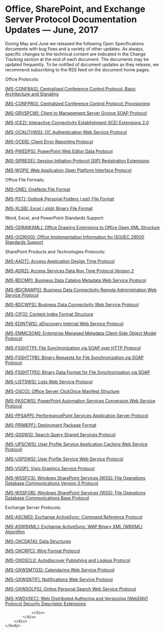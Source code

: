 <html dir="LTR" xmlns:mshelp="http://msdn.microsoft.com/mshelp" xmlns:ddue="http://ddue.schemas.microsoft.com/authoring/2003/5" xmlns:xlink="http://www.w3.org/1999/xlink" xmlns:tool="http://www.microsoft.com/tooltip">
    <head>
        <meta http-equiv="Content-Type" content="text/html; CHARSET=utf-8"></meta>
        <meta name="save" content="history"></meta>
        <title>Office, SharePoint, and Exchange Server Protocol Documentation Updates — June, 2017</title>
        <xml>
            <mshelp:toctitle title="Office, SharePoint, and Exchange Server Protocol Documentation Updates — June, 2017"></mshelp:toctitle>
            <mshelp:rltitle title="Office, SharePoint, and Exchange Server Protocol Documentation Updates — June, 2017"></mshelp:rltitle>
            <mshelp:keyword index="A" term="adc411cb-8599-4914-8301-aa8f63f6a39f"></mshelp:keyword>
            <mshelp:attr name="DCSext.ContentType" value="open specification"></mshelp:attr>
            <mshelp:attr name="AssetID" value="adc411cb-8599-4914-8301-aa8f63f6a39f"></mshelp:attr>
            <mshelp:attr name="TopicType" value="kbRef"></mshelp:attr>
            <mshelp:attr name="DCSext.Title" value="Office, SharePoint, and Exchange Server Protocol Documentation Updates — June, 2017" />
        </xml>
    </head>
    <body>
        <div id="header">
            <h1 class="heading">Office, SharePoint, and Exchange Server Protocol Documentation Updates — June, 2017</h1>
        </div>
        <div id="mainSection">
            <div id="mainBody">
                <div id="allHistory" class="saveHistory"></div>
                <div id="sectionSection0" class="section" name="collapseableSection">
                    

<p>During May and June we released the following Open
Specifications documents with bug fixes and a variety of other updates. As
always, specific changes to the technical content are indicated in the Change
Tracking section at the end of each document. The documents may be updated
frequently. To be notified of document updates as they release, we recommend
subscribing to the RSS feed on the document home pages.</p>

<p>Office Protocols:</p>

<p><span><a href="https://msdn.microsoft.com/en-us/library/cc431498(v=office.12).aspx">[MS-CONFBAS]:
Centralized Conference Control Protocol: Basic Architecture and Signaling</a></span></p>

<p><span><a href="https://msdn.microsoft.com/en-us/library/cc431519(v=office.12).aspx">[MS-CONFPRO]:
Centralized Conference Control Protocol: Provisioning</a></span></p>

<p><span><a href="https://msdn.microsoft.com/en-us/library/cc313143(v=office.12).aspx">[MS-GRVSPCM]:
Client to Management Server Groove SOAP Protocol</a></span></p>

<p><span><a href="https://msdn.microsoft.com/en-us/library/cc431504(v=office.12).aspx">[MS-ICE2]:
Interactive Connectivity Establishment (ICE) Extensions 2.0</a></span></p>

<p><span><a href="https://msdn.microsoft.com/en-us/library/ff595592(v=office.12).aspx">[MS-OCAUTHWS]:
OC Authentication Web Service Protocol</a></span></p>

<p><span><a href="https://msdn.microsoft.com/en-us/library/cc431503(v=office.12).aspx">[MS-OCER]:
Client Error Reporting Protocol</a></span></p>

<p><span><a href="https://msdn.microsoft.com/en-us/library/dd909267(v=office.12).aspx">[MS-PWEDPS]:
PowerPoint Web Editor Data Protocol</a></span></p>

<p><span><a href="https://msdn.microsoft.com/en-us/library/cc431491(v=office.12).aspx">[MS-SIPREGE]:
Session Initiation Protocol (SIP) Registration Extensions</a></span></p>

<p><span><a href="https://msdn.microsoft.com/en-us/library/hh622722(v=office.12).aspx">[MS-WOPI]:
Web Application Open Platform Interface Protocol</a></span></p>

<p>Office File Formats: </p>

<p><span><a href="https://msdn.microsoft.com/en-us/library/dd924743(v=office.12).aspx">[MS-ONE]:
OneNote File Format</a></span></p>

<p><span><a href="https://msdn.microsoft.com/en-us/library/ff385210(v=office.12).aspx">[MS-PST]:
Outlook Personal Folders (.pst) File Format</a></span></p>

<p><span><a href="https://msdn.microsoft.com/en-us/library/cc313133(v=office.12).aspx">[MS-XLSB]:
Excel (.xlsb) Binary File Format</a></span></p>

<p>Word, Excel, and PowerPoint Standards Support: </p>

<p><span><a href="https://msdn.microsoft.com/en-us/library/dd905216(v=office.12).aspx">[MS-ODRAWXML]:
Office Drawing Extensions to Office Open XML Structure</a></span></p>

<p><span><a href="https://msdn.microsoft.com/en-us/library/ee908652(v=office.12).aspx">[MS-OI29500]:
Office Implementation Information for ISO/IEC 29500 Standards Support</a></span></p>

<p>SharePoint Products and Technologies Protocols: </p>

<p><span><a href="https://msdn.microsoft.com/en-us/library/hh660480(v=office.12).aspx">[MS-AADT]:
Access Application Design Time Protocol</a></span></p>

<p><span><a href="https://msdn.microsoft.com/en-us/library/mt645861(v=office.12).aspx">[MS-ADR2]:
Access Services Data Run Time Protocol Version 2</a></span></p>

<p><span><a href="https://msdn.microsoft.com/en-us/library/cc313046(v=office.12).aspx">[MS-BDCMP]:
Business Data Catalog Metadata Web Service Protocol</a></span></p>

<p><span><a href="https://msdn.microsoft.com/en-us/library/dd964925(v=office.12).aspx">[MS-BDCRAWPS]:
Business Data Connectivity Remote Administration Web Service Protocol</a></span></p>

<p><span><a href="https://msdn.microsoft.com/en-us/library/dd953151(v=office.12).aspx">[MS-BDCWPS]:
Business Data Connectivity Web Service Protocol</a></span></p>

<p><span><a href="https://msdn.microsoft.com/en-us/library/cc441437(v=office.12).aspx">[MS-CIFO]:
Content Index Format Structure</a></span></p>

<p><span><a href="https://msdn.microsoft.com/en-us/library/hh624516(v=office.12).aspx">[MS-EDINTWS]:
eDiscovery Internal Web Service Protocol</a></span></p>

<p><span><a href="https://msdn.microsoft.com/en-us/library/hh661166(v=office.12).aspx">[MS-EMMCSOM]:
Enterprise Managed Metadata Client-Side Object Model Protocol</a></span></p>

<p><span><a href="https://msdn.microsoft.com/en-us/library/dd943623(v=office.12).aspx">[MS-FSSHTTP]:
File Synchronization via SOAP over HTTP Protocol</a></span></p>

<p><span><a href="https://msdn.microsoft.com/en-us/library/dd965780(v=office.12).aspx">[MS-FSSHTTPB]:
Binary Requests for File Synchronization via SOAP Protocol</a></span></p>

<p><span><a href="https://msdn.microsoft.com/en-us/library/ee365790(v=office.12).aspx">[MS-FSSHTTPD]:
Binary Data Format for File Synchronization via SOAP</a></span></p>

<p><span><a href="https://msdn.microsoft.com/en-us/library/cc313068(v=office.12).aspx">[MS-LISTSWS]:
Lists Web Service Protocol</a></span></p>

<p><span><a href="https://msdn.microsoft.com/en-us/library/dd947276(v=office.12).aspx">[MS-OSCO]:
Office Server ClickOnce Manifest Structure</a></span></p>

<p><span><a href="https://msdn.microsoft.com/en-us/library/hh632205(v=office.12).aspx">[MS-PASCWS]:
PowerPoint Automation Services Conversion Web Service Protocol</a></span></p>

<p><span><a href="https://msdn.microsoft.com/en-us/library/dd908623(v=office.12).aspx">[MS-PPSAPP]:
PerformancePoint Services Application Server Protocol</a></span></p>

<p><span><a href="https://msdn.microsoft.com/en-us/library/cc313163(v=office.12).aspx">[MS-PRIMEPF]:
Deployment Package Format</a></span></p>

<p><span><a href="https://msdn.microsoft.com/en-us/library/dd952828(v=office.12).aspx">[MS-QSSWS]:
Search Query Shared Services Protocol</a></span></p>

<p><span><a href="https://msdn.microsoft.com/en-us/library/dd929386(v=office.12).aspx">[MS-UPSCWS]:
User Profile Service Application Caching Web Service Protocol</a></span></p>

<p><span><a href="https://msdn.microsoft.com/en-us/library/cc313097(v=office.12).aspx">[MS-USPSWS]:
User Profile Service Web Service Protocol</a></span></p>

<p><span><a href="https://msdn.microsoft.com/en-us/library/dd909958(v=office.12).aspx">[MS-VGSP]:
Visio Graphics Service Protocol</a></span></p>

<p><span><a href="https://msdn.microsoft.com/en-us/library/hh624619(v=office.12).aspx">[MS-WSSFO3]:
Windows SharePoint Services (WSS): File Operations Database Communications
Version 3 Protocol</a></span></p>

<p><span><a href="https://msdn.microsoft.com/en-us/library/jj574900(v=office.12).aspx">[MS-WSSFOB]:
Windows SharePoint Services (WSS): File Operations Database Communications Base
Protocol</a></span></p>

<p>Exchange Server Protocols: </p>

<p><span><a href="https://msdn.microsoft.com/en-us/library/dd299441(v=exchg.80).aspx">[MS-ASCMD]:
Exchange ActiveSync: Command Reference Protocol</a></span></p>

<p><span><a href="https://msdn.microsoft.com/en-us/library/dd299442(v=exchg.80).aspx">[MS-ASWBXML]:
Exchange ActiveSync: WAP Binary XML (WBXML) Algorithm</a></span></p>

<p><span><a href="https://msdn.microsoft.com/en-us/library/cc425496(v=exchg.80).aspx">[MS-OXCDATA]:
Data Structures</a></span></p>

<p><span><a href="https://msdn.microsoft.com/en-us/library/cc425493(v=exchg.80).aspx">[MS-OXCRPC]:
Wire Format Protocol</a></span></p>

<p><span><a href="https://msdn.microsoft.com/en-us/library/cc463896(v=exchg.80).aspx">[MS-OXDSCLI]:
Autodiscover Publishing and Lookup Protocol</a></span></p>

<p><span><a href="https://msdn.microsoft.com/en-us/library/ee219567(v=exchg.80).aspx">[MS-OXWSMTGS]:
Calendaring Web Service Protocol</a></span></p>

<p><span><a href="https://msdn.microsoft.com/en-us/library/ee204468(v=exchg.80).aspx">[MS-OXWSNTIF]:
Notifications Web Service Protocol</a></span></p>

<p><span><a href="https://msdn.microsoft.com/en-us/library/mt554420(v=exchg.80).aspx">[MS-OXWSOLPS]:
Online Personal Search Web Service Protocol</a></span></p>

<p><span><a href="https://msdn.microsoft.com/en-us/library/cc433483(v=exchg.80).aspx">[MS-XWDVSEC]:
Web Distributed Authoring and Versioning (WebDAV) Protocol Security Descriptor
Extensions</a></span></p>


                </div>
            </div>
        </div>
    </body>
</html>